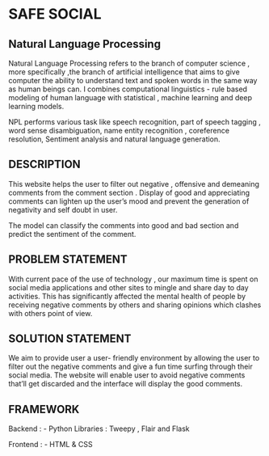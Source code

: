 
# SAFE  SOCIAL
## Natural Language Processing
Natural Language Processing refers to the branch of computer science , more specifically ,the branch of artificial intelligence that aims to give computer the ability to understand text and spoken words in the same way as human beings can.
I combines computational linguistics - rule based modeling of human language with statistical , machine learning and deep learning models.

NPL performs various task like speech recognition,
part of speech tagging , word sense disambiguation,
name entity recognition , coreference resolution,
Sentiment analysis and natural language generation.

## DESCRIPTION
This website helps the user to filter out negative , offensive and demeaning comments from the comment section . 
Display of good and appreciating comments can lighten up the user’s mood and prevent the generation of negativity and self doubt in user.

The model can classify the comments into good and bad section and predict the sentiment of the comment.

## PROBLEM STATEMENT

With current pace of the use of technology , our maximum time is spent on social media applications and other sites to mingle and share day to day activities.  This has significantly affected the mental health of people by receiving negative comments by others and sharing opinions which clashes with others point of view. 

## SOLUTION STATEMENT

We aim to provide user a user- friendly environment by allowing the user to filter out the negative comments and give a fun time  surfing through their social media. The website will enable user to avoid negative comments that’ll get discarded and the interface will display the good comments. 

## FRAMEWORK
 
 Backend : 
    - Python Libraries : Tweepy , Flair and Flask 
    
  Frontend : 
    -  HTML & CSS

